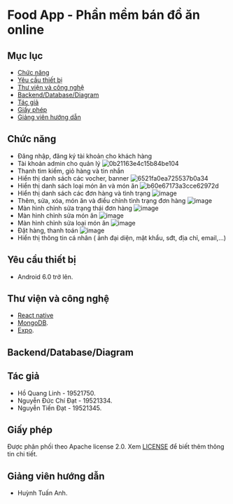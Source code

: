 # Food App - Phần mềm bán đồ ăn online

## Mục lục
- [Chức năng](#chức-năng)
- [Yêu cầu thiết bị](#yêu-cầu-thiết-bị)
- [Thư viện và công nghệ](#thư-viện-và-công-nghệ)
- [Backend/Database/Diagram](#backend/database/diagram)
- [Tác giả](#tác-giả)
- [Giấy phép](#giấy-phép)
- [Giảng viên hướng dẫn](#giảng-viên-hướng-dẫn)
## Chức năng
- Đăng nhập, đăng ký tài khoản cho khách hàng
- Tài khoản admin cho quản lý
![0b21163e4c15b84be104](https://user-images.githubusercontent.com/67258104/124369895-019c6380-dc9b-11eb-8c98-848b6e19b406.jpg)
- Thanh tìm kiếm, giỏ hàng và tin nhắn
- Hiển thị danh sách các vocher, banner
![6521fa0ea725537b0a34](https://user-images.githubusercontent.com/67258104/124369912-5213c100-dc9b-11eb-933c-c82a43618d21.jpg)
- Hiển thị danh sách loại món ăn và món ăn
![b60e67173a3cce62972d](https://user-images.githubusercontent.com/67258104/124369917-5cce5600-dc9b-11eb-8a4c-ad16879b311b.jpg)
- Hiển thị danh sách các đơn hàng và tình trạng 
![image](https://user-images.githubusercontent.com/67258104/124369986-3230cd00-dc9c-11eb-981d-a2c1b9d80634.png)
- Thêm, sửa, xóa, món ăn và điều chỉnh tình trạng đơn hàng
![image](https://user-images.githubusercontent.com/67258104/124370002-5391b900-dc9c-11eb-9c19-903e1ba0a3f2.png)
- Màn hình chỉnh sửa trạng thái đơn hàng
![image](https://user-images.githubusercontent.com/67258104/124370007-60aea800-dc9c-11eb-81d9-49f972d01b5d.png)
- Màn hình chỉnh sửa món ăn
![image](https://user-images.githubusercontent.com/67258104/124370009-673d1f80-dc9c-11eb-957d-2c993c0dd903.png)
- Màn hình chỉnh sửa loại món ăn
![image](https://user-images.githubusercontent.com/67258104/124370012-6d330080-dc9c-11eb-9cc1-73a23ddb33bf.png)
- Đặt hàng, thanh toán
![image](https://user-images.githubusercontent.com/67258104/124369992-41177f80-dc9c-11eb-9ee8-48595fc2a669.png)
- Hiển thị thông tin cá nhân ( ảnh đại diện, mật khẩu, sđt, địa chỉ, email,…)
## Yêu cầu thiết bị 
- Android 6.0 trở lên.
## Thư viện và công nghệ
- [React native](https://reactnative.dev/)
- [MongoDB](https://www.mongodb.com/).
- [Expo](https://expo.io/).
## Backend/Database/Diagram

## Tác giả
- Hồ Quang Linh - 19521750.
- Nguyễn Đức Chí Đạt - 19521334.
- Nguyễn Tiến Đạt - 19521345.
## Giấy phép
Được phân phối theo Apache license 2.0. Xem [LICENSE](https://www.apache.org/licenses/LICENSE-2.0) để biết thêm thông tin chi tiết.
## Giảng viên hướng dẫn
- Huỳnh Tuấn Anh.
